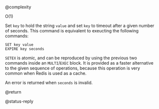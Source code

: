 @complexity

O(1)


Set `key` to hold the string `value` and set `key` to timeout after a given
number of seconds.  This command is equivalent to exeucting the following
commands:

    SET key value
    EXPIRE key seconds

`SETEX` is atomic, and can be reproduced by using the previous two commands
inside an `MULTI`/`EXEC` block. It is provided as a faster alternative to the
given sequence of operations, because this operation is very common when Redis
is used as a cache.

An error is returned when `seconds` is invalid.

@return

@status-reply

